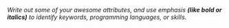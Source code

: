 _Write out some of your awesome attributes, and use emphasis **(like bold or italics)** to identify keywords, programming languages, or skills._ 
